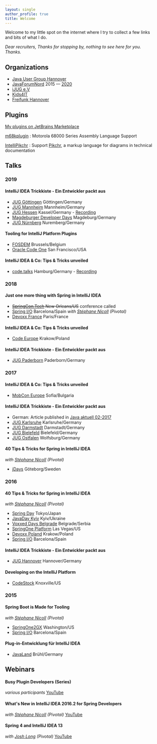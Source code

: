 ```yaml
---
layout: single
author_profile: true
title: Welcome
---
```


Welcome to my little spot on the internet where I try to collect a few links and bits of what I do.

_Dear recruiters, Thanks for stopping by, nothing to see here for you. Thanks._

## Organizations

* [Java User Group Hannover](https://www.meetup.com/de-DE/Java-User-Group-Hannover/)
* [JavaForumNord](https://javaforumnord.de) 2015 — [2020](https://twitter.com/yanncebron/status/1371727357694857216)
* [iJUG e.V](https://ijug.eu)
* [Kids4IT](https://www.kids4it.de)
* [Freifunk Hannover](https://hannover.freifunk.net/)

## Plugins
                
[My plugins on JetBrains Marketplace](https://plugins.jetbrains.com/author/b8a90434-247c-41b0-983d-fc50e93e3209)

[m68kplugin](https://github.com/YannCebron/m68kplugin)
: Motorola 68000 Series Assembly Language Support

[IntelliPikchr](https://github.com/YannCebron/IntelliPikchr)
: Support [Pikchr](https://pikchr.org), a markup language for diagrams in technical documentation                   

## Talks

### 2019

#### IntelliJ IDEA Trickkiste - Ein Entwickler packt aus

* [JUG Göttingen](http://java.de/roller/blog/page/stammtisch_goettingen) Göttingen/Germany
* [JUG Mannheim](http://www.majug.de/) Mannheim/Germany
* [JUG Hessen](https://www.jugh.de) Kassel/Germany - [Recording](https://www.youtube.com/watch?v=56nRtrmwdrE)
* [Magdeburger Developer Days](https://www.md-devdays.de/) Magdeburg/Germany
* [JUG Nürnberg](https://www.meetup.com/de-DE/JUG-Nurnberg/) Nuremberg/Germany

#### Tooling for IntelliJ Platform Plugins

* [FOSDEM](https://fosdem.org/2019/) Brussels/Belgium
* [Oracle Code One](https://www.oracle.com/code-one/) San Francisco/USA

#### IntelliJ IDEA & Co: Tips & Tricks unveiled

* [code.talks](https://www.codetalks.com/) Hamburg/Germany - [Recording](https://www.youtube.com/watch?v=M0Ar4O90jYM)

### 2018

#### Just one more thing with Spring in IntelliJ IDEA

* ~~[SpringCon.Tech](http://springcon.tech) New Orleans/US~~ conference called
* [Spring I/O](http://springio.net) Barcelona/Spain _with [Stéphane Nicoll](http://twitter.com/snicoll) (Pivotal)_
* [Devoxx France](http://devoxx.fr) Paris/France

#### IntelliJ IDEA & Co: Tips & Tricks unveiled

* [Code Europe](https://www.codeeurope.pl/en) Krakow/Poland

#### IntelliJ IDEA Trickkiste - Ein Entwickler packt aus

* [JUG Paderborn](https://jug-pb.gitlab.io) Paderborn/Germany

### 2017

#### IntelliJ IDEA & Co: Tips & Tricks unveiled

* [MobCon Europe](https://mobcon.com) Sofia/Bulgaria

#### IntelliJ IDEA Trickkiste - Ein Entwickler packt aus

* German: Article published in [Java aktuell 02-2017](https://drive.google.com/open?id=0BxhUUrkoZ7keTV9sSXJDUXRuUWM)
* [JUG Karlsruhe](http://jug-karlsruhe.de) Karlsruhe/Germany
* [JUG Darmstadt](https://www.jug-da.de) Darmstadt/Germany
* [JUG Bielefeld](https://www.meetup.com/de-DE/Java-User-Group-Bielefeld) Bielefeld/Germany
* [JUG Ostfalen](http://www.jug-ostfalen.de) Wolfsburg/Germany

#### 40 Tips & Tricks for Spring in IntelliJ IDEA

_with [Stéphane Nicoll](http://twitter.com/snicoll) (Pivotal)_

* [jDays](http://www.jdays.se) Göteborg/Sweden

### 2016

#### 40 Tips & Tricks for Spring in IntelliJ IDEA

_with [Stéphane Nicoll](http://twitter.com/snicoll) (Pivotal)_

* [Spring Day](http://springday2016.springframework.jp) Tokyo/Japan
* [JavaDay Kyiv](http://javaday.org.ua/kyiv) Kyiv/Ukraine
* [Voxxed Days Belgrade](http://belgrade.voxxeddays.com) Belgrade/Serbia
* [SpringOne Platform](https://springoneplatform.io) Las Vegas/US
* [Devoxx Poland](http://devoxx.pl) Krakow/Poland
* [Spring I/O](http://springio.net) Barcelona/Spain

#### IntelliJ IDEA Trickkiste - Ein Entwickler packt aus

* [JUG Hannover](http://www.jug-h.de) Hannover/Germany

#### Developing on the IntelliJ Platform

* [CodeStock](http://codestock.org) Knoxville/US

### 2015

#### Spring Boot is Made for Tooling

_with [Stéphane Nicoll](http://twitter.com/snicoll) (Pivotal)_

* [SpringOne2GX](http://lanyrd.com/2015/springone-2gx) Washington/US
* [Spring I/O](http://springio.net) Barcelona/Spain

#### Plug-in-Entwicklung für IntelliJ IDEA

* [JavaLand](https://www.javaland.eu) Brühl/Germany

## Webinars

#### Busy Plugin Developers (Series)

_various participants_
[YouTube](https://www.youtube.com/watch?v=-6D5-xEaYig)

#### What's New in IntelliJ IDEA 2016.2 for Spring Developers

_with [Stéphane Nicoll](http://twitter.com/snicoll) (Pivotal)_
[YouTube](https://www.youtube.com/watch?v=Z9I59edQVuk)

#### Spring 4 and IntelliJ IDEA 13

_with [Josh Long](https://twitter.com/starbuxman) (Pivotal)_
[YouTube](https://www.youtube.com/watch?v=DOn1YS8Hx_Y)